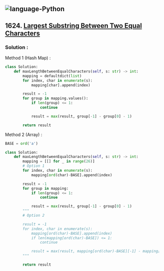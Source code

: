 ![language-Python](https://img.shields.io/badge/%20-Python-ffd43b?style=for-the-badge&logo=PYTHON)
---

## 1624. [Largest Substring Between Two Equal Characters](https://leetcode.com/problems/largest-substring-between-two-equal-characters)

### Solution :

Method 1 (Hash Map) :
```python
class Solution:
    def maxLengthBetweenEqualCharacters(self, s: str) -> int:
        mapping = defaultdict(list)
        for index, char in enumerate(s):
            mapping[char].append(index)

        result = -1
        for group in mapping.values():
            if len(group) <= 1:
                continue

            result = max(result, group[-1] - group[0] - 1)

        return result
```

Method 2 (Array) :
```python
BASE = ord('a')

class Solution:
    def maxLengthBetweenEqualCharacters(self, s: str) -> int:
        mapping = [[] for _ in range(26)]
        # Option 1
        for index, char in enumerate(s):
            mapping[ord(char)-BASE].append(index)

        result = -1
        for group in mapping:
            if len(group) <= 1:
                continue

            result = max(result, group[-1] - group[0] - 1)
        """
        # Option 2

        result = -1
        for index, char in enumerate(s):
            mapping[ord(char)-BASE].append(index)
            if len(mapping[ord(char)-BASE]) <= 1:
                continue

            result = max(result, mapping[ord(char)-BASE][-1] - mapping[ord(char)-BASE][0] - 1)
        """

        return result
```
